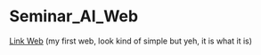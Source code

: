 # Seminar_AI_Web
[Link Web](https://seminaraiptit.streamlit.app/) (my first web, look kind of simple but yeh, it is what it is)
